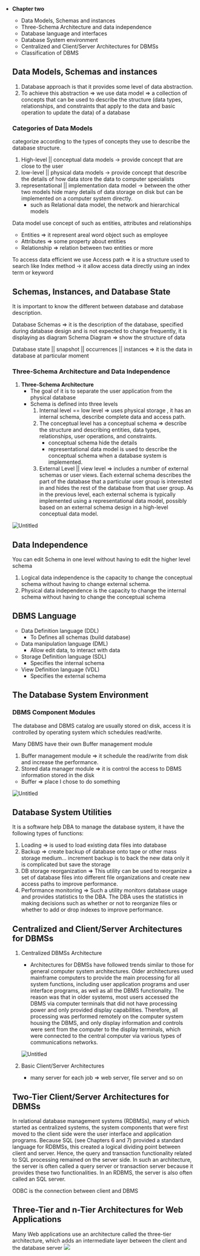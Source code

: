 - **Chapter two**
    - Data Models, Schemas and instances
    - Three-Schema Architecture and data independence
    - Database language and interfaces
    - Database System environment
    - Centralized and Client/Server Architectures for DBMSs
    - Classification of DBMS
    
    ## Data Models, Schemas and instances
    
    1. Database approach is that it provides some
    level of data abstraction.
    2. To achieve this abstraction ⇒ we use data model ⇒ a collection of concepts that can be used to describe the structure (data types, relationships, and constraints that apply to the data and basic operation to update the data) of a database 
    
    ### Categories of Data Models
    
    categorize according to the types of concepts they use to describe the database structure.
    
    1. High-level || conceptual data models → provide concept that are close to the user
    2. low-level || physical data models → provide concept that describe the details of how data store the data to computer specialists
    3. representational || implementation data model → between the other two models hide many details of data
    storage on disk but can be implemented on a computer system directly.
        - such as Relational data model, the network and hierarchical models
    
    Data model use concept of such as entities, attributes and relationships
    
    - Entities ⇒ it represent areal word object such as employee
    - Attributes ⇒ some property about entities
    - Relationship ⇒ relation between two entities or more
    
    To access data efficient we use Access path ⇒ it is a structure used to search like Index method → it allow access data directly using an index term or keyword
    
    ## Schemas, Instances, and Database State
    
    It is important to know the different between database and database description.
    
    Database Schemas ⇒ it is the description of the database, specified during database design and is not expected to change frequently, it is displaying as diagram Schema Diagram ⇒ show the structure of data
    
    Database state || snapshot || occurrences || instances ⇒ it is the data in database at particular moment
    
    ### **Three-Schema Architecture and Data Independence**
    
    1. **Three-Schema Architecture**
        - The goal of it is to separate the user application from the physical database
        - Schema is defined into three levels
            1. Internal level == low level ⇒ uses physical storage , it has an internal schema, describe complete data and access path.
            2. The conceptual level has a conceptual schema ⇒ describe the structure and describing entities, data types, relationships, user operations, and constraints.
                - conceptual schema hide the details
                - representational data model is used to describe the conceptual schema when a database system is implemented.
            3. External Level || view level ⇒ includes a number of external schemas or user views. Each external schema describes the part of the database that a particular user group is interested in and hides the rest of the database from that user group. As in the previous level, each external schema is typically implemented using a representational data model, possibly based on an external schema design in a high-level conceptual data model.
    
    ![Untitled](./img/4.png)
    
    ## Data Independence
    
    You can edit Schema in one level without having to edit the higher level schema
    
    1. Logical data independence is the capacity to change the conceptual schema without having to change external schema.
    2. Physical data independence is the capacity to change the internal schema
    without having to change the conceptual schema
    
    ## DBMS Language
    
    - Data Definition language (DDL)
        - To Defines all schemas (build database)
    - Data manipulation language (DML)
        - Allow edit data, to interact with data
    - Storage Definition language (SDL)
        - Specifies the internal schema
    - View Definition language (VDL)
        - Specifies the external schema
        
    
    ## **The Database System Environment**
    
    ### DBMS Component Modules
    
    The database and DBMS catalog are usually stored on disk, access it is controlled by operating system which schedules read/write.
    
    Many DBMS have their own Buffer management module
    
     
    
    1. Buffer management module ⇒ it schedule the read/write from disk and increase the performance.
    2. Stored data manager module ⇒ it is control the access to DBMS information stored in the disk
    - Buffer ⇒ place I chose to do something
    
    ![Untitled](./img/3.png)
    
    ## Database System Utilities
    
    It is a software help DBA to manage the database system, it have the following types of functions:
    
    1. Loading ⇒ is used to load existing data files into database
    2. Backup ⇒ create backup of database onto tape or other mass storage medium… increment backup is to back the new data only it is complicated but save the storage
    3.  DB storage reorganization ⇒ This utility can be used to reorganize a
    set of database files into different file organizations and create new access paths to improve performance.
    4. Performance monitoring ⇒ Such a utility monitors database usage and provides statistics to the DBA. The DBA uses the statistics in making decisions such as whether or not to reorganize files or whether to add or drop indexes to improve performance.
    
    ## Centralized and Client/Server Architectures for DBMSs
    
    1. Centralized DBMSs Architecture
        - Architectures for DBMSs have followed trends similar to those for general computer
        system architectures. Older architectures used mainframe computers to provide
        the main processing for all system functions, including user application
        programs and user interface programs, as well as all the DBMS functionality. The
        reason was that in older systems, most users accessed the DBMS via computer terminals
        that did not have processing power and only provided display capabilities.
        Therefore, all processing was performed remotely on the computer system housing
        the DBMS, and only display information and controls were sent from the computer
        to the display terminals, which were connected to the central computer via various
        types of communications networks.
        
        ![Untitled](./img/Untitled2.png)
        
    2. Basic Client/Server Architectures
        - many server for each job ⇒ web server, file server and so on
    
    ## Two-Tier Client/Server Architectures for DBMSs
    
     In relational database management systems (RDBMSs), many of which started
    as centralized systems, the system components that were first moved to the
    client side were the user interface and application programs. Because SQL (see Chapters 6 and 7) provided a standard language for RDBMSs, this created a logical dividing point between client and server. Hence, the query and transaction functionality related to SQL processing remained on the server side. In such an architecture, the server is often called a query server or transaction server because it provides these two functionalities. In an RDBMS, the server is also often called an SQL server.
    
    ODBC is the connection between client and DBMS
    
    ## Three-Tier and n-Tier Architectures for Web Applications
    
    Many Web applications use an architecture called the three-tier architecture, which adds an intermediate layer between the client and the database server
    ![](./img/Untitled.png)